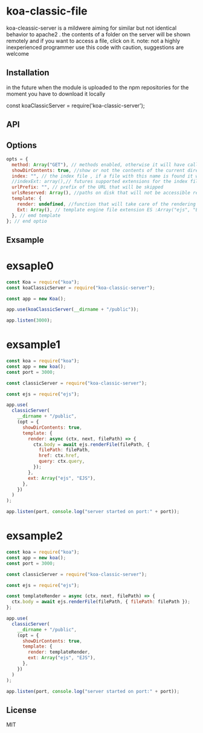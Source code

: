 # koa-classic-file

koa-cleassic-server is a mildwere aiming for similar but not identical behavior to apache2 . the contents of a folder on the server will be shown remotely and if you want to access a file, click on it. note: not a highly inexperienced programmer use this code with caution, suggestions are welcome

## Installation

in the future when the module is uploaded to the npm repositories for the moment you have to download it locally

const koaClassicServer = require('koa-classic-server');

## API

## Options

```js
opts = {
  method: Array("GET"), // methods enabled, otherwise it will have called the next() function
  showDirContents: true, //show or not the contents of the current directory
  index: "", // the index file , if a file with this name is found it will be loaded automatically Es index.html
  //indexExt: array(),// futures supported extensions for the index file
  urlPrefix: "", // prefix of the URL that will be skipped
  urlsReserved: Array(), //paths on disk that will not be accessible remotely e.g. array('/api','/views') warning nested folders are not allowed
  template: {
    render: undefined, //function that will take care of the rendering if there is a template engine  ES --> const templateRender = async ( ctx, next, filePath) => {
    Ext: Array(), // template engine file extension ES :Array("ejs", "EJS"),
  }, // emd template
}; // end optio
```

## Exsample

# exsaple0

```js
const Koa = require("koa");
const koaClassicServer = require("koa-classic-server");

const app = new Koa();

app.use(koaClassicServer(__dirname + "/public"));

app.listen(3000);
```

# exsample1

```js
const koa = require("koa");
const app = new koa();
const port = 3000;

const classicServer = require("koa-classic-server");

const ejs = require("ejs");

app.use(
  classicServer(
    __dirname + "/public",
    (opt = {
      showDirContents: true,
      template: {
        render: async (ctx, next, filePath) => {
          ctx.body = await ejs.renderFile(filePath, {
            filePath: filePath,
            href: ctx.href,
            query: ctx.query,
          });
        },
        ext: Array("ejs", "EJS"),
      },
    })
  )
);

app.listen(port, console.log("server started on port:" + port));
```

# exsample2

```js
const koa = require("koa");
const app = new koa();
const port = 3000;

const classicServer = require("koa-classic-server");

const ejs = require("ejs");

const templateRender = async (ctx, next, filePath) => {
  ctx.body = await ejs.renderFile(filePath, { filePath: filePath });
};

app.use(
  classicServer(
    __dirname + "/public",
    (opt = {
      showDirContents: true,
      template: {
        render: templateRender,
        ext: Array("ejs", "EJS"),
      },
    })
  )
);

app.listen(port, console.log("server started on port:" + port));
```

## License

MIT
